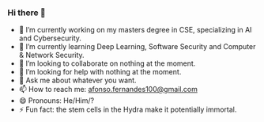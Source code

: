 ### Hi there 👋

- 🔭 I’m currently working on my masters degree in CSE, specializing in AI and Cybersecurity.
- 🌱 I’m currently learning Deep Learning, Software Security and Computer & Network Security.
- 👯 I’m looking to collaborate on nothing at the moment.
- 🤔 I’m looking for help with nothing at the moment.
- 💬 Ask me about whatever you want.
- 📫 How to reach me: afonso.fernandes100@gmail.com
- 😄 Pronouns: He/Him/?
- ⚡ Fun fact: the stem cells in the Hydra make it potentially immortal.

<!--
**MrIceHavoc/MrIceHavoc** is a ✨ _special_ ✨ repository because its `README.md` (this file) appears on your GitHub profile.
-->
